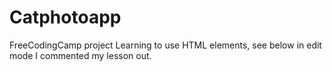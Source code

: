 # Catphotoapp
FreeCodingCamp project
Learning to use HTML elements, see below in edit mode
I commented my lesson out. 
<!--
<p></p>
<id></id>
<class></class>


<title>Title</title>
<html lang="en">
<body></body>
<h1></h1> <h2></h2>through <h6></h6>
<section></section>
<main></main>
<head></head>
<meta>
<ol></ol>
<ul></ul>
<buttom></buttom>
<footer></footer>
<img>
<a></a>
<a href="link">Link words</a> 
<a target="_blank" href="www.link.com">The Link</a>
<figure></figure>
-->
